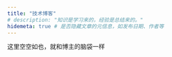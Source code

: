 ```yaml
---
title: "技术博客"
# description: "知识是学习来的，经验是总结来的。"
hidemeta: true # 是否隐藏文章的元信息，如发布日期、作者等
---
```



这里空空如也，就和博主的脑袋一样
<!--more-->

